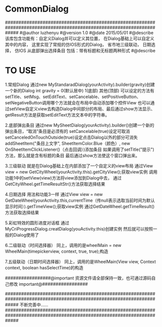 # CommonDialog
#####################################################################################################################
#@author luzhenyu
#@version 1.0
#@date 2015/05/01
#@describe 该库包含功能有：自定义Dialog并可以定义其位置，
在Dialog基础上可以自定义其中的内容，
这里实现了常规的仿IOS形式的Dialog，
省市地三级联动，
日期选择，
仿IOS 从底部弹出选择条目  包括：带有标题和无标题两种形式
#@describe


# TO USE

1.常规Dialog
通过new MyStandaradDialog(yourActivity).builder(gravity)创建一个新的Dialog
int gravity = 0(默认居中) 1(底部) 其他(顶部)
可以设定的方法有setTitle、setMsg、setEditText、setCancelable、setPositiveButton、setNegativeButton调用哪个方法就会在布局中自动添加哪个控件View
也可以通过setView自定义view去构造Dialog中间部分的布局、最后通过show方法显示、getResult方法是获取setEditText方法文本中的字符串。

2.底部弹出条目
通过new MySheetDialog(yourActivity).builder()创建一个新的弹出条目，“取消”条目是必须有的
setCancelable(true)设定可取消
setCanceledOnTouchOutside(true)设定点击Dialog以外的部分可消失
addSheetItem("条目上文字", SheetItemColor.Blue（颜色）, new OnSheetItemClickListener()（点击回调）)添加条目
如果调用了setTitle("提示")方法，那么就是含有标题的条目
最后通过show方法使这个窗口弹出来。

3.三级联动
就是在Dialog基础上在内部添加了一个自定义的view布局
通过View view = new GetCityWheel(yourActivity.this).getCityView();获取view实例
调用功能1中的setView(view)方法将view添加到Dialog中去，
通过GetCityWheel.getTimeResultStr()方法获取选择结果

4.日期选择
用法和功能3一样
通过View view = new GetDateWheel(yourActivity.this,currentTime（传null表示选取当前时间为默认显示时间）).getTimeView();获取view实例
通过GetDateWheel.getTimeResult()方法获取选择结果

5.彩虹特效的圆形进度对话框
通过MyCriProgressDialog.creatDialog(youActivity.this)创建实例 然后就可以按照一般的Dialog使用了

6.二级联动（时间选择器）
同上，调用的是wheelMain = new WheelMain(timepickerview, context, true, true);构造

7.五级联动（日期时间选择器）
同上，调用的是WheelMain(View view, Context context, boolean hasSelectTime)的构造



#################@important     资源文件请全部保持一致，也可通过源码自己修改     important@#################


#####################################################################################################################
						不断完善中......
#####################################################################################################################